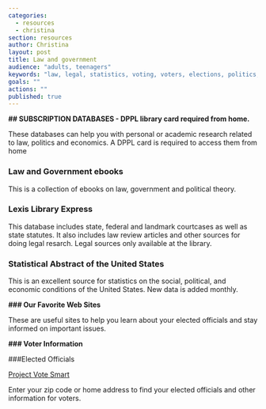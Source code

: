 ```yaml
---
categories: 
  - resources
  - christina
section: resources
author: Christina
layout: post
title: Law and government
audience: "adults, teenagers"
keywords: "law, legal, statistics, voting, voters, elections, politics, politicians, polling place"
goals: ""
actions: ""
published: true
---
```


**##  SUBSCRIPTION DATABASES - DPPL library card required from home.**

These databases can help you with personal or academic research related to law, politics and economics. A DPPL card is required to access them from home

### Law and Government ebooks

This is a collection of ebooks on law, government and political theory.

### Lexis Library Express

This database includes state, federal and landmark courtcases as well as state statutes. It also includes law review articles and other sources for doing legal resarch. Legal sources only available at the library.

### Statistical Abstract of the United States

This is an excellent source for statistics on the social, political, and economic conditions of the United States. New data is added monthly.
 
**### Our Favorite Web Sites**

These are useful sites to help you learn about your elected officials and stay informed on important issues.

**### Voter Information**

###Elected Officials  

[Project Vote Smart](votesmart.org)

Enter your zip code or home address to find your elected officials and other information for voters.